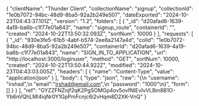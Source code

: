 {
    "clientName": "Thunder Client",
    "collectionName": "signup",
    "collectionId": "1e0b7072-94bc-48d9-8ba5-92a2b249e507",
    "dateExported": "2024-10-23T04:43:37.101Z",
    "version": "1.2",
    "folders": [
        {
            "_id": "d20afad6-1639-4a19-ba6b-c1f77e01a843",
            "name": "signup_route",
            "containerId": "",
            "created": "2024-10-22T13:50:32.093Z",
            "sortNum": 10000
        }
    ],
    "requests": [
        {
            "_id": "930e3fe5-61b5-4abf-b574-2ee8a2147a4d",
            "colId": "1e0b7072-94bc-48d9-8ba5-92a2b249e507",
            "containerId": "d20afad6-1639-4a19-ba6b-c1f77e01a843",
            "name": "SIGN_IN_TO_APPLICATION",
            "url": "http://localhost:3000/loginuser",
            "method": "GET",
            "sortNum": 10000,
            "created": "2024-10-22T13:50:44.922Z",
            "modified": "2024-10-23T04:43:03.005Z",
            "headers": [
                {
                    "name": "Content-Type",
                    "value": "application/json"
                }
            ],
            "body": {
                "type": "json",
                "raw": "{\n  \"username\": \"irshad\",\n  \"email\":\"irshad@email.com\",\n  \"password\": \"1000\"\n}",
                "form": []
            }
        }
    ],
    "ref": "GYZZFNZnjf2qK2PgSOMGp4ov5ovfNIEvIvVLBm8B1O-Yb6nVQhLMl4iqNr0Y1GpPmFcnjc6i2vHqm8D2XK-VnQ"
}